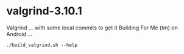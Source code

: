 # valgrind-3.10.1

Valgrind ... with some local commits to get it Building For Me (tm) on Android ...

`./build_valgrind.sh --help`

